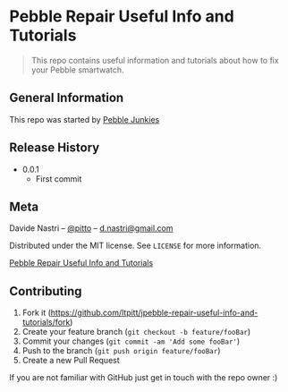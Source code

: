 # Pebble Repair Useful Info and Tutorials
> This repo contains useful information and tutorials about how to fix your Pebble smartwatch.


## General Information
This repo was started by [Pebble Junkies](https://www.facebook.com/groups/pebble.junkies)


## Release History

* 0.0.1
    * First commit

## Meta

Davide Nastri – [@pitto](https://twitter.com/pitto) – d.nastri@gmail.com

Distributed under the MIT license. See ``LICENSE`` for more information.

[Pebble Repair Useful Info and Tutorials](pebble-repair-useful-info-and-tutorials)

## Contributing

1. Fork it (<https://github.com/ltpitt/jpebble-repair-useful-info-and-tutorials/fork>)
2. Create your feature branch (`git checkout -b feature/fooBar`)
3. Commit your changes (`git commit -am 'Add some fooBar'`)
4. Push to the branch (`git push origin feature/fooBar`)
5. Create a new Pull Request

If you are not familiar with GitHub just get in touch with the repo owner :)
